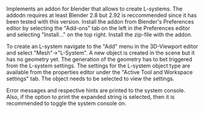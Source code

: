 Implements an addon for blender that allows to create L-systems.
The addodn requires at least Blender 2.8 but 2.92 is reccommended since it has been tested with this version.
Install the addon from Blender's Preferences editor by selecting the "Add-ons" tab on the left in the Preferences 
editor and selecting "Install..." on the top right. Install the zip-file with the addon.

To create an L-system navigate to the "Add" menu in the 3D-Viewport editor and select "Mesh"->"L-System".
A new object is created in the scene but it has no geometry yet. The generation of the geometry has to bet triggered
from the L-system settings.
The settings for the L-system object type are available from the properties editor under the 
"Active Tool and Workspace settings" tab. The object needs to be selected to view the settings.

Error messages and respective hints are printed to the system console. Also, if the option to print the expanded string 
is selected, then it is recommended to toggle the system console on.
